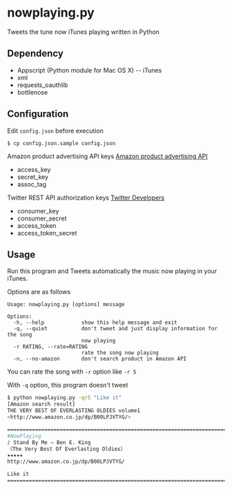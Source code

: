 # nowplaying.py
Tweets the tune now iTunes playing written in Python

## Dependency
- Appscript (Python module for Mac OS X)
-- iTunes
- xml
- requests\_oauthlib
- bottlenose

## Configuration
Edit `config.json` before execution
```bash-session
$ cp config.json.sample config.json
```

Amazon product advertising API keys
[Amazon product advertising API](https://affiliate.amazon.co.jp/gp/advertising/api/detail/main.html)
- access_key
- secret_key
- assoc_tag

Twitter REST API authorization keys
[Twitter Developers](https://dev.twitter.com/)
- consumer_key
- consumer_secret
- access_token
- access_token_secret

## Usage

Run this program and Tweets automatically the music now playing in your iTunes.

Options are as follows

```
Usage: nowplaying.py [options] message

Options:
  -h, --help            show this help message and exit
  -q, --quiet           don't tweet and just display information for the song
                        now playing
  -r RATING, --rate=RATING
                        rate the song now playing
  -n, --no-amazon       don't search product in Amazon API
```

You can rate the song with `-r` option like `-r 5`

With `-q` option, this program doesn't tweet

```bash
$ python nowplaying.py -qr5 "Like it"
[Amazon search result]
THE VERY BEST OF EVERLASTING OLDIES volume1
<http://www.amazon.co.jp/dp/B00LPJVTYG/>

========================================================================
#NowPlaying
♪ Stand By Me − Ben E. King
（The Very Best Of Everlasting Oldies）
★★★★★
http://www.amazon.co.jp/dp/B00LPJVTYG/

Like it
========================================================================
```
